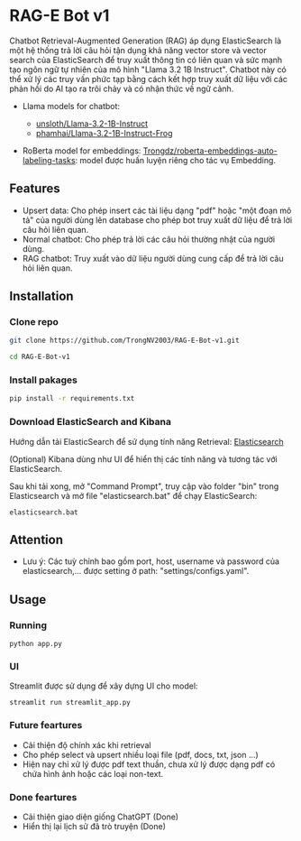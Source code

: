 # RAG-E Bot v1

Chatbot Retrieval-Augmented Generation (RAG) áp dụng ElasticSearch là một hệ thống trả lời câu hỏi tận dụng khả năng vector store và vector search của ElasticSearch để truy xuất thông tin có liên quan và sức mạnh tạo ngôn ngữ tự nhiên của mô hình "Llama 3.2 1B Instruct". Chatbot này có thể xử lý các truy vấn phức tạp bằng cách kết hợp truy xuất dữ liệu với các phản hồi do AI tạo ra trôi chảy và có nhận thức về ngữ cảnh.

- Llama models for chatbot: 
    + [unsloth/Llama-3.2-1B-Instruct](https://huggingface.co/unsloth/Llama-3.2-1B-Instruct)
    + [phamhai/Llama-3.2-1B-Instruct-Frog](https://huggingface.co/phamhai/Llama-3.2-1B-Instruct-Frog)

- RoBerta model for embeddings: [Trongdz/roberta-embeddings-auto-labeling-tasks](https://huggingface.co/Trongdz/roberta-embeddings-auto-labeling-tasks): model được huấn luyện riêng cho tác vụ Embedding.

## Features
- Upsert data: Cho phép insert các tài liệu dạng "pdf" hoặc "một đoạn mô tả" của người dùng lên database cho phép bot truy xuất dữ liệu để trả lời câu hỏi liên quan.
- Normal chatbot: Cho phép trả lời các câu hỏi thường nhật của người dùng.
- RAG chatbot: Truy xuất vào dữ liệu người dùng cung cấp để trả lời câu hỏi liên quan.

## Installation
### Clone repo
```sh
git clone https://github.com/TrongNV2003/RAG-E-Bot-v1.git

cd RAG-E-Bot-v1
```

### Install pakages

```sh
pip install -r requirements.txt
```

### Download ElasticSearch and Kibana
Hướng dẫn tải ElasticSearch để sử dụng tính năng Retrieval: [Elasticsearch](https://www.youtube.com/watch?v=0EJoVQkjXps)

(Optional) Kibana dùng như UI để hiển thị các tính năng và tương tác với ElasticSearch.

Sau khi tải xong, mở "Command Prompt", truy cập vào folder "bin" trong Elasticsearch và mở file "elasticsearch.bat" để chạy ElasticSearch: 
```
elasticsearch.bat
```

## Attention
- Lưu ý: Các tuỳ chỉnh bao gồm port, host, username và password của elasticsearch,... được setting ở path: "settings/configs.yaml".

## Usage
### Running
```
python app.py
```

### UI
Streamlit được sử dụng để xây dựng UI cho model:
```
streamlit run streamlit_app.py
```

### Future feartures
- Cải thiện độ chính xác khi retrieval
- Cho phép select và upsert nhiều loại file (pdf, docs, txt, json ...)
- Hiện nay chỉ xử lý được pdf text thuần, chưa xử lý được dạng pdf có chứa hình ảnh hoặc các loại non-text.

### Done feartures
- Cải thiện giao diện giống ChatGPT (Done)
- Hiển thị lại lịch sử đã trò truyện (Done)
